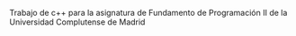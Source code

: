 Trabajo de c++ para la asignatura de Fundamento de Programación II de la Universidad Complutense de Madrid
